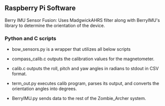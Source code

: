 ## Raspberry Pi Software

Berry IMU Sensor Fusion: Uses MadgwickAHRS filter along with 
BerryIMU's library to determine the orientation of the device.

### Python and C scripts

* bow_sensors.py is a wrapper that utilizes all below scripts

* compass_calib.c outputs the calibration values for the magnetometer.

* calib.c outputs the roll, pitch and yaw angles in radians to stdout
in CSV format.

* term_out.py executes calib program, parses its output, and converts the
orientation angles into degrees.

* BerryIMU.py sends data to the rest of the Zombie_Archer system.